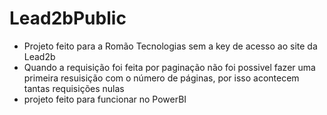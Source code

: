 # Lead2bPublic
* Projeto feito para a Romão Tecnologias sem a key de acesso ao site da Lead2b
* Quando a requisição foi feita por paginação não foi possivel fazer uma primeira resuisição com o número de páginas, por isso acontecem tantas requisições nulas
* projeto feito para funcionar no PowerBI
